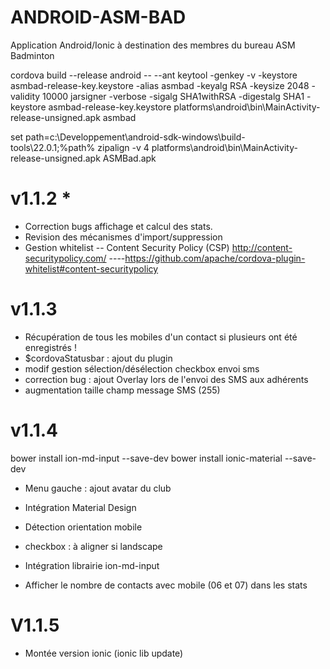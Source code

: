 # ANDROID-ASM-BAD
Application Android/Ionic à destination des membres du bureau ASM Badminton

cordova build --release android -- --ant
keytool -genkey -v -keystore asmbad-release-key.keystore -alias asmbad -keyalg RSA -keysize 2048 -validity 10000
jarsigner -verbose -sigalg SHA1withRSA -digestalg SHA1 -keystore asmbad-release-key.keystore platforms\android\bin\MainActivity-release-unsigned.apk asmbad

set path=c:\Developpement\android-sdk-windows\build-tools\22.0.1;%path%
zipalign -v 4 platforms\android\bin\MainActivity-release-unsigned.apk ASMBad.apk

# v1.1.2 *
- Correction bugs affichage et calcul des stats.
- Revision des mécanismes d'import/suppression
- Gestion whitelist
-- Content Security Policy (CSP) http://content-securitypolicy.com/
----https://github.com/apache/cordova-plugin-whitelist#content-securitypolicy

# v1.1.3
- Récupération de tous les mobiles d'un contact si plusieurs ont été enregistrés !
- $cordovaStatusbar : ajout du plugin
- modif gestion sélection/désélection checkbox envoi sms
- correction bug : ajout Overlay lors de l'envoi des SMS aux adhérents
- augmentation taille champ message SMS (255)

# v1.1.4
 bower install ion-md-input --save-dev
 bower install ionic-material --save-dev
 
- Menu gauche : ajout avatar du club
- Intégration Material Design
- Détection orientation mobile

- checkbox : à aligner si landscape
- Intégration librairie ion-md-input
- Afficher le nombre de contacts avec mobile (06 et 07) dans les stats

# V1.1.5
- Montée version ionic (ionic lib update)



